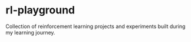 # rl-playground
Collection of reinforcement learning projects and experiments built during my learning journey.
